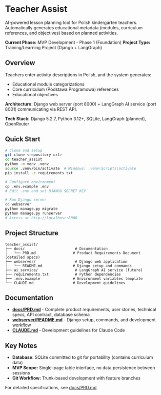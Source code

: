 # Teacher Assist

AI-powered lesson planning tool for Polish kindergarten teachers. Automatically generates educational metadata (modules, curriculum references, and objectives) based on planned activities.

**Current Phase:** MVP Development - Phase 1 (Foundation)
**Project Type:** Training/Learning Project (Django + LangGraph)

## Overview

Teachers enter activity descriptions in Polish, and the system generates:
- Educational module categorizations
- Core curriculum (Podstawa Programowa) references
- Educational objectives

**Architecture:** Django web server (port 8000) + LangGraph AI service (port 8001) communicating via REST API.

**Tech Stack:** Django 5.2.7, Python 3.12+, SQLite, LangGraph (planned), OpenRouter

## Quick Start

```bash
# Clone and setup
git clone <repository-url>
cd teacher_assist
python -m venv .venv
source .venv/bin/activate  # Windows: .venv\Scripts\activate
pip install -r requirements.txt

# Configure environment
cp .env.example .env
# Edit .env and set DJANGO_SECRET_KEY

# Run Django server
cd webserver
python manage.py migrate
python manage.py runserver
# Access at http://localhost:8000
```

## Project Structure

```
teacher_assist/
├── docs/                       # Documentation
│   └── PRD.md                 # Product Requirements Document (detailed specs)
├── webserver/                  # Django web application
│   └── README.md              # Django setup and commands
├── ai_service/                 # LangGraph AI service (future)
├── requirements.txt            # Python dependencies
├── .env.example               # Environment variables template
└── CLAUDE.md                  # Development guidelines
```

## Documentation

- **[docs/PRD.md](docs/PRD.md)** - Complete product requirements, user stories, technical specs, API contract, database schema
- **[webserver/README.md](webserver/README.md)** - Django setup, commands, and development workflow
- **[CLAUDE.md](CLAUDE.md)** - Development guidelines for Claude Code

## Key Notes

- **Database:** SQLite committed to git for portability (contains curriculum data)
- **MVP Scope:** Single-page table interface, no data persistence between sessions
- **Git Workflow:** Trunk-based development with feature branches

For detailed specifications, see [docs/PRD.md](docs/PRD.md).
